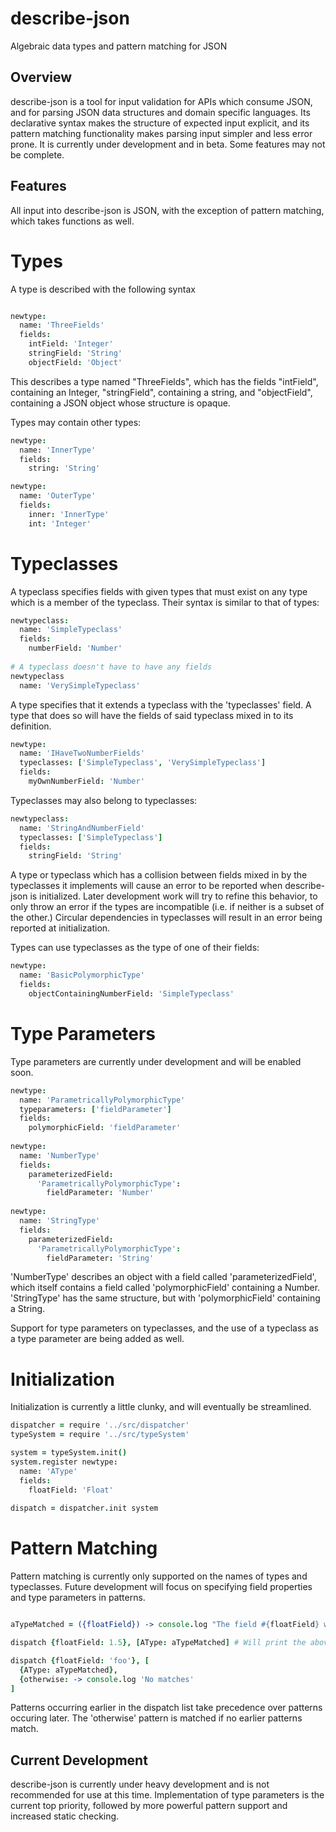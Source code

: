 describe-json
=======

Algebraic data types and pattern matching for JSON

## Overview

describe-json is a tool for input validation for APIs which consume JSON, and for parsing JSON data structures and domain specific languages. Its declarative syntax makes the structure of expected input explicit, and its pattern matching functionality makes parsing input simpler and less error prone. It is currently under development and in beta. Some features may not be complete.

## Features

All input into describe-json is JSON, with the exception of pattern matching, which takes functions as well.

# Types

A type is described with the following syntax

```coffeescript

newtype:
  name: 'ThreeFields'
  fields:
    intField: 'Integer'
    stringField: 'String'
    objectField: 'Object'

```
This describes a type named "ThreeFields", which has the fields "intField", containing an Integer, "stringField", containing a string, and "objectField", containing a JSON object whose structure is opaque.

Types may contain other types:

```coffeescript
newtype:
  name: 'InnerType'
  fields:
    string: 'String'

newtype:
  name: 'OuterType'
  fields:
    inner: 'InnerType'
    int: 'Integer'
```

# Typeclasses

A typeclass specifies fields with given types that must exist on any type which is a member of the typeclass. Their syntax is similar to that of types:

```coffeescript
newtypeclass:
  name: 'SimpleTypeclass'
  fields:
    numberField: 'Number'
    
# A typeclass doesn't have to have any fields
newtypeclass
  name: 'VerySimpleTypeclass'
```
A type specifies that it extends a typeclass with the 'typeclasses' field. A type that does so will have the fields of said typeclass mixed in to its definition.

```coffeescript
newtype:
  name: 'IHaveTwoNumberFields'
  typeclasses: ['SimpleTypeclass', 'VerySimpleTypeclass']
  fields:
    myOwnNumberField: 'Number'
```
Typeclasses may also belong to typeclasses:

```coffeescript
newtypeclass:
  name: 'StringAndNumberField'
  typeclasses: ['SimpleTypeclass']
  fields:
    stringField: 'String'
```
A type or typeclass which has a collision between fields mixed in by the typeclasses it implements will cause an error to be reported when describe-json is initialized. Later development work will try to refine this behavior, to only throw an error if the types are incompatible (i.e. if neither is a subset of the other.) Circular dependencies in typeclasses will result in an error being reported at initialization.

Types can use typeclasses as the type of one of their fields:
```coffeescript
newtype:
  name: 'BasicPolymorphicType'
  fields:
    objectContainingNumberField: 'SimpleTypeclass'
```

# Type Parameters

Type parameters are currently under development and will be enabled soon.

```coffeescript
newtype:
  name: 'ParametricallyPolymorphicType'
  typeparameters: ['fieldParameter']
  fields:
    polymorphicField: 'fieldParameter'
    
newtype:
  name: 'NumberType'
  fields:
    parameterizedField:
      'ParametricallyPolymorphicType':
        fieldParameter: 'Number'
        
newtype:
  name: 'StringType'
  fields:
    parameterizedField:
      'ParametricallyPolymorphicType':
        fieldParameter: 'String'
```
'NumberType' describes an object with a field called 'parameterizedField', which itself contains a field called 'polymorphicField' containing a Number. 'StringType' has the same structure, but with 'polymorphicField' containing a String.

Support for type parameters on typeclasses, and the use of a typeclass as a type parameter are being added as well.

# Initialization

Initialization is currently a little clunky, and will eventually be streamlined.

```coffeescript
dispatcher = require '../src/dispatcher'
typeSystem = require '../src/typeSystem'

system = typeSystem.init()
system.register newtype:
  name: 'AType'
  fields:
    floatField: 'Float'
    
dispatch = dispatcher.init system
```

# Pattern Matching

Pattern matching is currently only supported on the names of types and typeclasses. Future development will focus on specifying field properties and type parameters in patterns.

```coffeescript

aTypeMatched = ({floatField}) -> console.log "The field #{floatField} was received!"

dispatch {floatField: 1.5}, [AType: aTypeMatched] # Will print the above

dispatch {floatField: 'foo'}, [
  {AType: aTypeMatched},
  {otherwise: -> console.log 'No matches'
]
```
Patterns occurring earlier in the dispatch list take precedence over patterns occuring later. The 'otherwise' pattern is matched if no earlier patterns match.

## Current Development

describe-json is currently under heavy development and is not recommended for use at this time. Implementation of type parameters is the current top priority, followed by more powerful pattern support and increased static checking.
